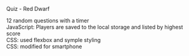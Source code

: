 Quiz - Red Dwarf <br>

12 random questions with a timer <br>
JavaScript: Players are saved to the local storage and listed by highest score <br>
CSS: used flexbox and symple styling <br>
CSS: modified for smartphone
